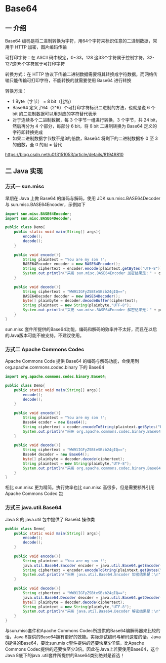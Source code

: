 # Base64

## 一 介绍

Base64 编码是将二进制转换为字符，用64个字符来标识任意的二进制数据，常用于 HTTP 加密，图片编码传输

可打印字符：在 ASCII 码中规定，0~33，128 这33个字符属于控制字符，32-127这95个字符属于可打印字符

转换方式：在 HTTP 协议下传输二进制数据需要将其转换成字符数据，而网络传输只能传输可打印字符，不能转换的就需要使用 Base64 进行转换

转换方法：

* 1 Byte（字节） = 8 bit（比特）
* Base64 定义了64（2^6）个可打印字符标识二进制的方法，也就是说 6 个 bit 的二进制数据可以用对应的字符替代表示
* 对于连续多个二进制数据，每 3 个字节一组进行转换，3 个字节，共 24 bit，然后再分为 4 个部分，每部分 6 bit，将 6 bit 二进制转换为 Base64 定义的字符即转换完成
* 如果二进制数据字节数不是3的倍数，Base64 将剩下的二进制数据补 0 至 3 的倍数，全 0 的用 = 替代

<https://blog.csdn.net/u013151053/article/details/81949810>

## 二 Java 实现

### 方式一 sun.misc

早期在 Java 上做 Base64 的编码与解码，使用 JDK sun.misc.BASE64Decoder 与 sun.misc.BASE64Encoder，示例如下

````java
import sun.misc.BASE64Encoder;
import sun.misc.BASE64Decoder;

public class Demo{
    public static void main(String[] args){
        encode();
        decode();
    }
    
    public void encode(){
        String plaintext = "You are my son !";
        BASE64Encoder encoder = new BASE64Encoder();
		String ciphertext = encoder.encode(plaintext.getBytes("UTF-8"));
		System.out.println("采用 sun.misc.BASE64Encoder 加密结果是：" + ciphertext);
    }
    
    public void decode(){
        String ciphertext = "WW91IGFyZSBteSBzb24gIQ==";
        BASE64Decoder decoder = new BASE64Decoder();
		byte[] plainbyte = decoder.decodeBuffer(ciphertext);
		String plaintext = new String(plainbyte,"UTF-8");
		System.out.println("采用 sun.misc.BASE64Encoder 解密结果是：" + plaintext);
    }
}
````

sun.misc 套件所提供的Base64功能，编码和解码的效率并不太好，而且在以后的Java版本可能不被支持，不建议使用。

### 方式二 Apache Commons Codec

Apache Commons Code 提供 Base64 的编码与解码功能，会使用到 org.apache.commons.codec.binary 下的 Base64

````java
import org.apache.commons.codec.binary.Base64;

public class Demo{
    public static void main(String[] args){
        encode();
        decode();
    }
    
    public void encode(){
        String plaintext = "You are my son !";
        Base64 ecoder = new Base64();
		String ciphertext = ecoder.encodeToString(plaintext.getBytes("UTF-8"));
		System.out.println("采用 org.apache.commons.codec.binary.Base64 加密结果是：\n" + ciphertext);
    }
    
    public void decode(){
        String ciphertext = "WW91IGFyZSBteSBzb24gIQ==";
        Base64 decoder = new Base64();
		byte[] plainbyte = decoder.decode(ciphertext);
		String plaintext = new String(plainbyte,"UTF-8");
		System.out.println("采用 org.apache.commons.codec.binary.Base64 解密结果是：\n" + plaintext);
    }
}
````

相比 sun.misc 更为精简，执行效率也比 sun.misc 高很多，但是需要额外引用 Apache Commons Codec 包

### 方式三 java.util.Base64

Java 8 的 java.util 包中提供了 Base64 操作类

````java
public class Demo{
    public static void main(String[] args){
        encode();
        decode();
    }
    
    public void encode(){
        String plaintext = "You are my son !";
        java.util.Base64.Encoder encoder = java.util.Base64.getEncoder();
		String ciphertext = encoder.encodeToString(plaintext.getBytes("UTF-8"));
		System.out.println("采用 java.util.Base64.Encoder 加密结果是：\n" + ciphertext);
    }
    
    public void decode(){
        String ciphertext = "WW91IGFyZSBteSBzb24gIQ==";
        java.util.Base64.Decoder deocder = java.util.Base64.getDecoder();
		byte[] plainbyte = deocder.decode(ciphertext);
		String plaintext = new String(plainbyte,"UTF-8");
		System.out.println("采用 java.util.Base64.Decoder 解密结果是：\n" + plaintext);
    }
}
````

与sun.misc套件和Apache Commons Codec所提供的Base64编解码器来比较的话，Java 8提供的Base64拥有更好的效能。实际测试编码与解码速度的话，Java 8提供的Base64，要比sun.mis c套件提供的还要快至少11倍，比Apache Commons Codec提供的还要快至少3倍。因此在Java上若要使用Base64，这个Java 8底下的java .util套件所提供的Base64类别绝对是首选！
